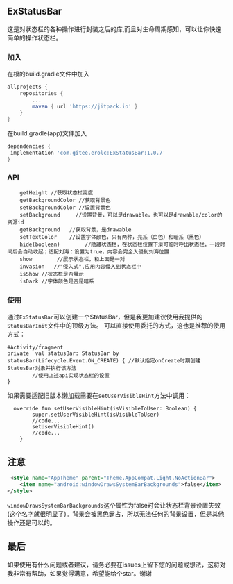 ## ExStatusBar
这是对状态栏的各种操作进行封装之后的库,而且对生命周期感知，可以让你快速简单的操作状态栏。

### 加入
在根的build.gradle文件中加入
```gradle
allprojects {
    repositories {
        ...
        maven { url 'https://jitpack.io' }
    }
}

```
在build.gradle(app)文件加入
```gradle
dependencies {
 implementation 'com.gitee.erolc:ExStatusBar:1.0.7'
}
```
### API
```
    getHeight //获取状态栏高度
    getBackgroundColor //获取背景色
    setBackgroundColor //设置背景色
    setBackground     //设置背景，可以是drawable，也可以是drawable/color的资源id
    getBackground   //获取背景，是drawable
    setTextColor    //设置字体颜色，只有两种，亮系（白色）和暗系（黑色）
    hide(boolean)        //隐藏状态栏，在状态栏位置下滑可临时呼出状态栏，一段时间后会自动收起；适配刘海：设置为true，内容会完全入侵到刘海位置
    show        //展示状态栏，和上面是一对
    invasion   //"侵入式",应用内容侵入到状态栏中
    isShow //状态栏是否展示
    isDark //字体颜色是否是暗系
```
### 使用
通过`ExStatusBar`可以创建一个StatusBar，但是我更加建议使用我提供的`StatusBarInit`文件中的顶级方法。
可以直接使用委托的方式，这也是推荐的使用方式：
```
#Activity/fragment
private  val statusBar: StatusBar by statusBar(Lifecycle.Event.ON_CREATE) { //默认指定onCreate时期创建StatusBar对象并执行该方法
        //使用上述api实现状态栏的设置
}
```
如果需要适配旧版本懒加载需要在`setUserVisibleHint`方法中调用：
```
  override fun setUserVisibleHint(isVisibleToUser: Boolean) {
        super.setUserVisibleHint(isVisibleToUser)
        //code...
        setUserVisibleHint()
        //code...
    }
```

## 注意
```xml
 <style name="AppTheme" parent="Theme.AppCompat.Light.NoActionBar">
    <item name="android:windowDrawsSystemBarBackgrounds">false</item>
</style>
```
`windowDrawsSystemBarBackgrounds`这个属性为false时会让状态栏背景设置失效(这个名字就很明显了)。背景会被黑色霸占，所以无法任何的背景设置，但是其他操作还是可以的。

## 最后
如果使用有什么问题或者建议，请务必要在issues上留下您的问题或想法，这将对我非常有帮助，如果觉得满意，希望能给个star。谢谢